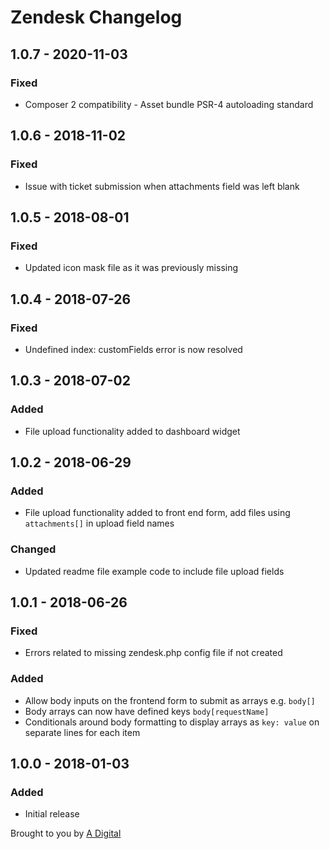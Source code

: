# Zendesk Changelog

## 1.0.7 - 2020-11-03
### Fixed
- Composer 2 compatibility - Asset bundle PSR-4 autoloading standard

## 1.0.6 - 2018-11-02
### Fixed
- Issue with ticket submission when attachments field was left blank

## 1.0.5 - 2018-08-01
### Fixed
- Updated icon mask file as it was previously missing

## 1.0.4 - 2018-07-26
### Fixed
- Undefined index: customFields error is now resolved

## 1.0.3 - 2018-07-02
### Added
- File upload functionality added to dashboard widget

## 1.0.2 - 2018-06-29
### Added
- File upload functionality added to front end form, add files using `attachments[]` in upload field names

### Changed
- Updated readme file example code to include file upload fields

## 1.0.1 - 2018-06-26
### Fixed
- Errors related to missing zendesk.php config file if not created

### Added
- Allow body inputs on the frontend form to submit as arrays e.g. `body[]`
- Body arrays can now have defined keys `body[requestName]`
- Conditionals around body formatting to display arrays as `key: value` on separate lines for each item

## 1.0.0 - 2018-01-03
### Added
- Initial release

Brought to you by [A Digital](https://adigital.agency)
